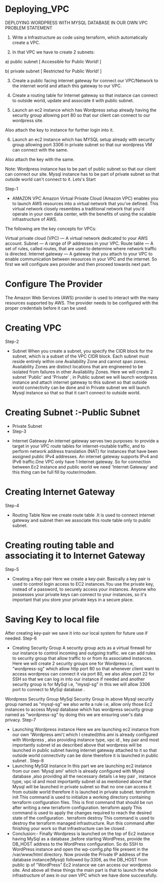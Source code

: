 # Deploying_VPC 
DEPLOYING WORDPRESS WITH MYSQL DATABASE IN OUR OWN VPC
PROBLEM STATEMENT
1) Write a Infrastructure as code using terraform, which automatically create a VPC.

2) In that VPC we have to create 2 subnets:

  a) public subnet [ Accessible for Public World! ] 

  b) private subnet [ Restricted for Public World! ]

3) Create a public facing internet gateway for connect our VPC/Network to the internet world and attach this gateway to our VPC.

4) Create a routing table for Internet gateway so that instance can connect to outside world, update and associate it with public subnet.

5) Launch an ec2 instance which has Wordpress setup already having the security group allowing port 80 so that our client can connect to our wordpress site.

Also attach the key to instance for further login into it.

6) Launch an ec2 instance which has MYSQL setup already with security group allowing port 3306 in private subnet so that our wordpress VM can connect with the same.

Also attach the key with the same.

Note: Wordpress instance has to be part of public subnet so that our client can connect our site. Mysql instance has to be part of private subnet so that outside world can't connect to it.
Lets's Start

Step-1
* AMAZON VPC
Amazon Virtual Private Cloud (Amazon VPC) enables you to launch AWS resources into a virtual network that you've defined. This virtual network closely resembles a traditional network that you'd operate in your own data center, with the benefits of using the scalable infrastructure of AWS.

The following are the key concepts for VPCs:

Virtual private cloud (VPC) — A virtual network dedicated to your AWS account.
Subnet — A range of IP addresses in your VPC.
Route table — A set of rules, called routes, that are used to determine where network traffic is directed.
Internet gateway — A gateway that you attach to your VPC to enable communication between resources in your VPC and the internet.
So first we will configure aws provider and then proceed towards next part.

# Configure The Provider
The Amazon Web Services (AWS) provider is used to interact with the many resources supported by AWS. The provider needs to be configured with the proper credentials before it can be used.
# Creating VPC
Step-2
* Subnet
When you create a subnet, you specify the CIDR block for the subnet, which is a subset of the VPC CIDR block. Each subnet must reside entirely within one Availability Zone and cannot span zones. Availability Zones are distinct locations that are engineered to be isolated from failures in other Availability Zones. Here we will create 2 subnet 'Public' and 'Private' , in Public subnet we will launch wordpress instance and attach internet gateway to this subnet so that outside world connectivity can be done and in Private subnet we will launch Mysql instance so that so that it can't connect to outside world.
# Creating Subnet :-Public Subnet
- Private Subnet
- Step-3
* Internet Gateway
An internet gateway serves two purposes: to provide a target in your VPC route tables for internet-routable traffic, and to perform network address translation (NAT) for instances that have been assigned public IPv4 addresses. An internet gateway supports IPv4 and IPv6 traffic.One VPC only have 1 Internet gateway. So for connection between Ec2 instance and public world we need 'Internet Gateway' and this thing can be full fill by router/modem.

# Creating Internet Gateway
Step-4
* Routing Table
Now we create route table .It is used to connect internet gateway and subnet then we associate this route table only to public subnet.

# Creating routing table and associating it to Internet Gateway
Step-5
* Creating a Key-pair
Here we create a key-pair. Basically a key pair is used to control login access to EC2 instances.You use the private key, instead of a password, to securely access your instances. Anyone who possesses your private keys can connect to your instances, so it's important that you store your private keys in a secure place.
# Saving Key to local file

After creating key-pair we save it into our local system for future use if needed.
Step-6
* Creating Security Group
A security group acts as a virtual firewall for our instance to control incoming and outgoing traffic. we can add rules to security group that allow traffic to or from its associated instances. Here we will create 2 security groups one for Wordpress i.e, "wordpress-sg" which allow http port 80 so that whenever client want to access wordpress can connect it via port 80, we also allow port 22 for SSH so that we can log in into our instance if needed and another security group is for MySql i.e, "mysql-sg" in this we will allow 3306 port to connect to MySql database .

Wordpress Security Group
MySql Security Group
In above Mysql security group named as "mysql-sg" we also write a rule i.e, allow only those Ec2 instances to access Mysql database which has wordpress security group named as "wordpress-sg" by doing this we are ensuring user's data privacy.
Step-7
* Launching Wordpress instance
Here we are launching ec2 instance from our own 'Wordpress ami'( which I created)this ami is already configured with Wordpress , also providing instance type, vpc id , key pair and most importantly subnet id as described above that wordpress will be launched in public subnet having internet gateway attached to it so that outside world connectivity can be done therefore it is launched in public subnet .
Step-8
* Launching MySQl instance
In this part we are launching ec2 instance from our own 'Mysql ami' which is already configured with Mysql database ,also providing all the necessary details i.e key pair , instance type, vpc id and most importantly subnet id as mentioned above that Mysql will be launched in private subnet so that no one can access it from outside world therefore it is launched in private subnet.
terraform init
This command is used to initialize a working directory containing terraform configuration files. This is first command that should be run after writing a new terraform configuration.
terraform apply
This command is used to apply the changes required to reach the desired state of the configuration .
terraform destroy
This command is used to destroy the terraform managed infrastructure. Run this command after finishing your work so that infrastructure can be closed .
* Conclusion:-
Finally Wordpress is launched on the top of Ec2 instance having MySql as a database ,before starting WordPress, provide the DB_HOST address to the WordPress configuration. So do SSH to WordPress instance and open the wp-config.php file present in the /var/www/html directory. Now provide the Private IP address of the database instance(Mysql) followed by:3306, as the DB_HOST from public ip of "WordPress" Ec2 instance we can access our wordpress site. And above all these things the main part is that to launch the whole infrastructure of aws in our own VPC which we have done successfully.
